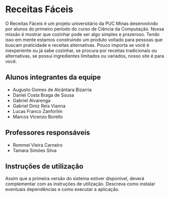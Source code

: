 # Receitas Fáceis

O Receitas Fáceis é um projeto universitário da PUC Minas desenvolvido por alunos do primeiro período do curso de Ciência da Computação.
Nossa missão é mostrar que cozinhar pode ser algo simples e prazeroso. Tendo isso em mente estamos construindo um produto voltado para pessoas 
que buscam praticidade e receitas alternativas. Pouco importa se você é inexperiente ou já sabe cozinhar, se procura por receitas 
tradicionais ou alternativas, se possui ingredientes limitados ou variados, nosso site é para você.

## Alunos integrantes da equipe

* Augusto Gomes de Alcântara Bizarria
* Daniel Costa Braga de Sousa
* Gabriel Alvarenga
* Gabriel Diniz Reis Vianna
* Lucas Franco Zanforlim
* Marcos Vicenzo Borello

## Professores responsáveis

* Rommel Vieira Carneiro
* Tamara Simões Silva

## Instruções de utilização

Assim que a primeira versão do sistema estiver disponível, deverá complementar com as instruções de utilização. Descreva como instalar eventuais dependências e como executar a aplicação.
